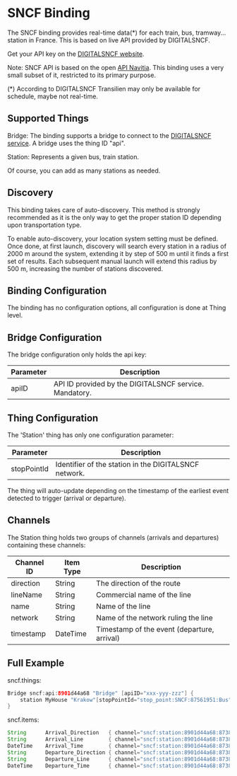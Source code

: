 # SNCF Binding

The SNCF binding provides real-time data(*) for each train, bus, tramway... station in France.
This is based on live API provided by DIGITALSNCF.

Get your API key on the [DIGITALSNCF website](https://www.digital.sncf.com/startup/api/token-developpeur).

Note: SNCF API is based on the open [API Navitia](https://doc.navitia.io/#getting-started).
This binding uses a very small subset of it, restricted to its primary purpose.

(*) According to DIGITALSNCF Transilien may only be available for schedule, maybe not real-time.

## Supported Things

Bridge: The binding supports a bridge to connect to the [DIGITALSNCF service](https://www.digital.sncf.com/startup/api/token-developpeur).
A bridge uses the thing ID "api".

Station: Represents a given bus, train station.

Of course, you can add as many stations as needed.

## Discovery

This binding takes care of auto-discovery. This method is strongly recommended as it is the only way to get the proper station ID depending upon transportation type.

To enable auto-discovery, your location system setting must be defined.
Once done, at first launch, discovery will search every station in a radius of 2000 m around the system, extending it by step of 500 m until it finds a first set of results.
Each subsequent manual launch will extend this radius by 500 m, increasing the number of stations discovered.

## Binding Configuration

The binding has no configuration options, all configuration is done at Thing level.

## Bridge Configuration

The bridge configuration only holds the api key:

| Parameter | Description                                            |
| --------- | ------------------------------------------------------ |
| apiID     | API ID provided by the DIGITALSNCF service. Mandatory. |

## Thing Configuration

The 'Station' thing has only one configuration parameter:

| Parameter   | Description                                           |
| ----------- | ----------------------------------------------------- |
| stopPointId | Identifier of the station in the DIGITALSNCF network. |

The thing will auto-update depending on the timestamp of the earliest event detected to trigger (arrival or departure).

## Channels

The Station thing holds two groups of channels (arrivals and departures) containing these channels:

| Channel ID | Item Type | Description                                 |
| ---------- | --------- | ------------------------------------------- |
| direction  | String    | The direction of the route                  |
| lineName   | String    | Commercial name of the line                 |
| name       | String    | Name of the line                            |
| network    | String    | Name of the network ruling the line         |
| timestamp  | DateTime  | Timestamp of the event (departure, arrival) |

## Full Example

sncf.things:

```java
Bridge sncf:api:8901d44a68 "Bridge" [apiID="xxx-yyy-zzz"] {
    station MyHouse "Krakow"[stopPointId="stop_point:SNCF:87561951:Bus"]
}
```

sncf.items:

```java
String      Arrival_Direction   { channel="sncf:station:8901d44a68:87381475_RapidTransit:arrivals#direction" }
String      Arrival_Line        { channel="sncf:station:8901d44a68:87381475_RapidTransit:arrivals#lineName" }
DateTime    Arrival_Time        { channel="sncf:station:8901d44a68:87381475_RapidTransit:arrivals#timestamp" }
String      Departure_Direction { channel="sncf:station:8901d44a68:87381475_RapidTransit:departures#direction" }
String      Departure_Line      { channel="sncf:station:8901d44a68:87381475_RapidTransit:departures#lineName" }
DateTime    Departure_Time      { channel="sncf:station:8901d44a68:87381475_RapidTransit:departures#timestamp" }
```

